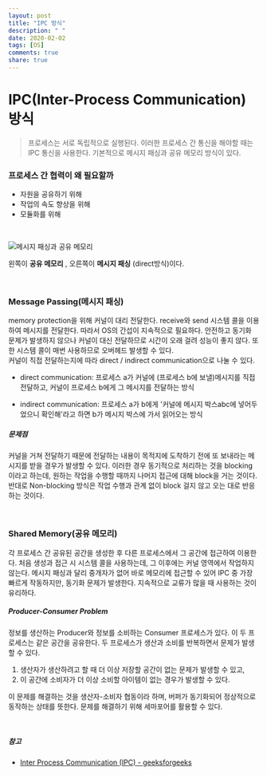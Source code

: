 ```yaml
---
layout: post
title: "IPC 방식"
description: " "
date: 2020-02-02
tags: [OS]
comments: true
share: true
---
```


# IPC(Inter-Process Communication) 방식
> 프로세스는 서로 독립적으로 실행된다. 이러한 프로세스 간 통신을 해야할 때는 IPC 통신을 사용한다. 기본적으로 메시지 패싱과 공유 메모리 방식이 있다.

### 프로세스 간 협력이 왜 필요할까
- 자원을 공유하기 위해
- 작업의 속도 향상을 위해
- 모듈화를 위해

<br/>

![메시지 패싱과 공유 메모리](https://media.geeksforgeeks.org/wp-content/uploads/1-76.png)

왼쪽이 **공유 메모리** , 오른쪽이 **메시지 패싱** (direct방식)이다.

<br/>

### Message Passing(메시지 패싱)
memory protection을 위해 커널이 대리 전달한다. receive와 send 시스템 콜을 이용하여 메시지를 전달한다. 따라서 OS의 간섭이 지속적으로 필요하다. 안전하고 동기화 문제가 발생하지 않으나 커널이 대신 전달하므로 시간이 오래 걸려 성능이 좋지 않다. 또한 시스템 콜이 매번 사용하므로 오버헤드 발생할 수 있다.<br/>
커널이 직접 전달하는지에 따라 direct / indirect communication으로 나눌 수 있다.

- direct communication: 프로세스 a가 커널에 (프로세스 b에 보낼)메시지를 직접 전달하고, 커널이 프로세스 b에게 그 메시지를 전달하는 방식

- indirect communication: 프로세스 a가 b에게 '커널에 메시지 박스abc에 넣어두었으니 확인해'라고 하면 b가 메시지 박스에 가서 읽어오는 방식

##### 문제점
커널을 거쳐 전달하기 때문에 전달하는 내용이 목적지에 도착하기 전에 또 보내라는 메시지를 받을 경우가 발생할 수 있다. 이러한 경우 동기적으로 처리하는 것을 blocking 이라고 하는데, 원하는 작업을 수행할 때까지 나머지 접근에 대해 block을 거는 것이다. 반대로 Non-blocking 방식은 작업 수행과 관계 없이 block 걸지 않고 오는 대로 반응하는 것이다.

<br/>

### Shared Memory(공유 메모리)
각 프로세스 간 공유된 공간을 생성한 후 다른 프로세스에서 그 공간에 접근하여 이용한다. 처음 생성과 접근 시 시스템 콜을 사용하는데, 그 이후에는 커널 영역에서 작업하지 않는다. 메시지 패싱과 달리 중개자가 없어 바로 메모리에 접근할 수 있어 IPC 중 가장 빠르게 작동하지만, 동기화 문제가 발생한다. 지속적으로 교류가 많을 때 사용하는 것이 유리하다.

##### Producer-Consumer Problem

정보를 생산하는 Producer와 정보를 소비하는 Consumer 프로세스가 있다. 이 두 프로세스는 같은 공간을 공유한다. 두 프로세스가 생산과 소비를 반복하면서 문제가 발생할 수 있다.<br/>
1. 생산자가 생산하려고 할 때 더 이상 저장할 공간이 없는 문제가 발생할 수 있고, <br/>
2. 이 공간에 소비자가 더 이상 소비할 아이템이 없는 경우가 발생할 수 있다.

이 문제를 해결하는 것을 생산자-소비자 협동이라 하며, 버퍼가 동기화되어 정상적으로 동작하는 상태를 뜻한다. 문제를 해결하기 위해 세마포어를 활용할 수 있다.

<br/>

##### 참고
- [Inter Process Communication (IPC) - geeksforgeeks](https://www.geeksforgeeks.org/inter-process-communication-ipc/)
